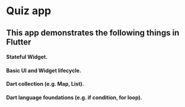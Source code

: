 # Quiz app

## This app demonstrates the following things in Flutter

#### Stateful Widget.
#### Basic UI and Widget lifecycle.
#### Dart collection (e.g. Map, List).
#### Dart language foundations (e.g. if condition, for loop).
